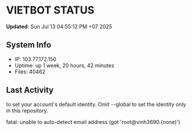 # VIETBOT STATUS
**Updated**: Sun Jul 13 04:55:12 PM +07 2025

## System Info
- IP: 103.77.172.150
- Uptime: up 1 week, 20 hours, 42 minutes
- Files: 40462

## Last Activity

to set your account's default identity.
Omit --global to set the identity only in this repository.

fatal: unable to auto-detect email address (got 'root@vinh3690.(none)')
